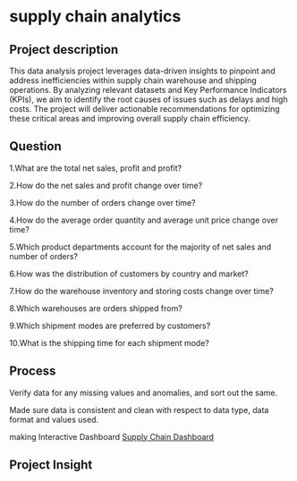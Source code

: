 # supply chain analytics
## Project description
This data analysis project leverages data-driven insights to pinpoint and address inefficiencies within supply chain warehouse and shipping operations. By analyzing relevant datasets and Key Performance Indicators (KPIs), we aim to identify the root causes of issues such as delays and high costs. The project will deliver actionable recommendations for optimizing these critical areas and improving overall supply chain efficiency.
## Question 
1.What are the total net sales, profit and profit?

2.How do the net sales and profit change over time?

3.How do the number of orders change over time?

4.How do the average order quantity and average unit price change over time?

5.Which product departments account for the majority of net sales and number of orders?

6.How was the distribution of customers by country and market?

7.How do the warehouse inventory and storing costs change over time?

8.Which warehouses are orders shipped from? 

9.Which shipment modes are preferred by customers?

10.What is the shipping time for each shipment mode?

## Process
Verify data for any missing values and anomalies, and sort out the same.

Made sure data is consistent and clean with respect to data type, data format and values used.

making Interactive Dashboard [Supply Chain Dashboard](https://public.tableau.com/shared/WC3K6FWXX?:display_count=n&:origin=viz_share_link)
## Project Insight
